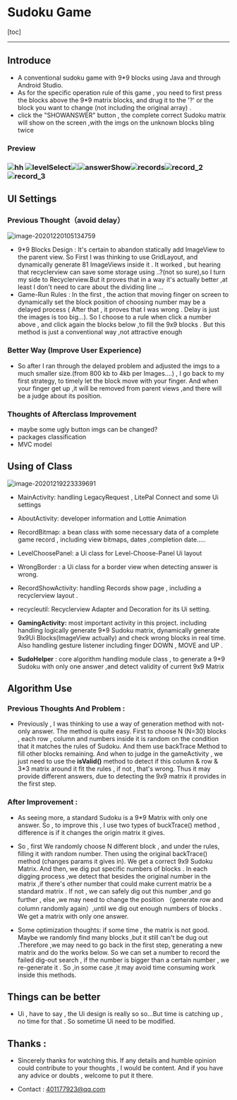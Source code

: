 # Sudoku Game

[toc]

************

## Introduce

* A conventional sudoku game with 9*9 blocks using Java and through Android Studio.
* As for the specific operation rule of this game , you need to first press the blocks above the 9*9 matrix blocks, and drug it to the '?' or the block you want to change (not including the original array) .
* click the "SHOWANSWER"  button , the complete correct Sudoku matrix will show on the screen ,with the imgs on the unknown blocks bling twice

### Preview

### ![hh](https://s401177923-1302493622.cos.ap-nanjing.myqcloud.com/mdImages/mainScreen.png) ![levelSelect](https://s401177923-1302493622.cos.ap-nanjing.myqcloud.com/mdImages/levelSelect.png)![](https://s401177923-1302493622.cos.ap-nanjing.myqcloud.com/mdImages/gameScreen.png)![answerShow](https://s401177923-1302493622.cos.ap-nanjing.myqcloud.com/mdImages/answerShow.png)![records](https://s401177923-1302493622.cos.ap-nanjing.myqcloud.com/mdImages/records.png)![record_2](https://s401177923-1302493622.cos.ap-nanjing.myqcloud.com/mdImages/record_2.png)![record_3](https://s401177923-1302493622.cos.ap-nanjing.myqcloud.com/mdImages/record_3.png)

## UI Settings

### 	Previous  Thought（avoid delay）

![image-20201220105134759](https://s401177923-1302493622.cos.ap-nanjing.myqcloud.com/mdImages/image-20201220105134759.png)

* 9*9 Blocks Design  :  It's certain to abandon statically add ImageView to the parent view. So First I was thinking to use GridLayout, and dynamically generate  81 ImageViews inside it . It worked  , but hearing that recyclerview can save some storage using ..?(not so sure),so I turn my side to Recyclerview.But it proves that in a way it's actually better ,at least I don't need to care about the dividing line ...  
* Game-Run Rules  :  In the  first , the action that moving finger on screen to dynamically set the block position of choosing number may be a delayed process ( After that , it proves that I was wrong . Delay is just the images is too big...). So I choose to a rule when click a number above  , and click again the blocks below ,to fill the 9x9 blocks . But this method is just a conventional way ,not attractive enough

### 	Better Way (Improve User Experience)

* So after I ran through the delayed problem and adjusted the imgs to a much smaller size.(from 800 kb to 4kb per Images....) , I go back to my first strategy, to timely let the block move with your finger. And when your finger get up ,it will be removed from parent views ,and there will be a judge about its position. 

### 	Thoughts of Afterclass Improvement

* maybe some ugly button imgs can be changed?
* packages classification
* MVC model 

## Using of Class

![image-20201219223339691](https://s401177923-1302493622.cos.ap-nanjing.myqcloud.com/mdImages/image-20201219223339691.png)

* MainActivity:  handling LegacyRequest   , LitePal Connect and some Ui settings

* AboutActivity: developer information  and Lottie Animation

* RecordBitmap: a bean class with some necessary data of a complete game record , including view bitmaps, dates ,completion date.....

* LevelChoosePanel: a Ui class for Level-Choose-Panel Ui layout

* WrongBorder : a Ui class for a  border view when detecting answer is wrong.

* RecordShowActivity: handling Records show page , including a recyclerview layout .

* recycleutil:  Recyclerview Adapter and Decoration for its Ui setting.

* **GamingActivity:**  most important activity in this project. including  handling logically generate 9*9 Sudoku matrix, dynamically generate 9x9Ui Blocks(ImageView actually) and check wrong blocks in real time. Also handling gesture listener including finger DOWN , MOVE and UP .  

* **SudoHelper** : core algorithm handling module class , to generate a 9*9 Sudoku with only one answer ,and detect validity of current 9x9 Matrix

  

## Algorithm Use

### 	Previous Thoughts And Problem :

* Previously , I was thinking to use a way of generation method with not-only answer. The method is quite easy. First to choose N (N=30) blocks , each row , column and numbers inside it is random on the condition that it matches the rules of Sudoku. And them use backTrace Method to fill other blocks remaining. And when to judge in the gameActivity , we just need to use the **isValid()** method to detect if this column & row & 3*3 matrix around it fit the rules , if not , that's wrong. Thus it may provide different answers, due to detecting the 9x9 matrix it provides in the first step.

### 	After Improvement :

* As seeing more, a standard Sudoku is a 9*9 Matrix with only one answer. So , to improve this , I use two types of buckTrace() method , difference is if it changes the origin matrix it gives. 

* So , first We randomly choose N different block , and under the rules, filling it with random number. Then using the original backTrace()  method (changes params it gives in). We get a correct 9x9 Sudoku Matrix. And then, we dig put specific numbers of blocks . In each digging process ,we detect that besides the original number in the matrix ,if there's other number that could make current matrix be a standard matrix . If not , we can safely dig out this number ,and go further , else ,we may need to change the position （generate row and column randomly again）,until we dig out enough numbers of blocks . We get a matrix with only one answer.

* Some optimization thoughts: if some time , the matrix is not good. Maybe we randomly find many blocks ,but it still can't be dug out .Therefore ,we may need to go back in the first step, generating a new matrix and do the works below. So we can set a number to record the failed dig-out search , if the number is bigger than a certain number , we re-generate it . So ,in some case ,it may avoid time consuming work inside this methods.

  

## Things can be better

* Ui , have to say , the Ui design is really so so...But time is catching up , no time for that . So sometime Ui need to be modified.

## Thanks : 

* Sincerely thanks for watching this. If any details and humble opinion could contribute to your thoughts , I would be content. And if you have any advice or doubts , welcome to put it there.

* Contact : 401177923@qq.com  



